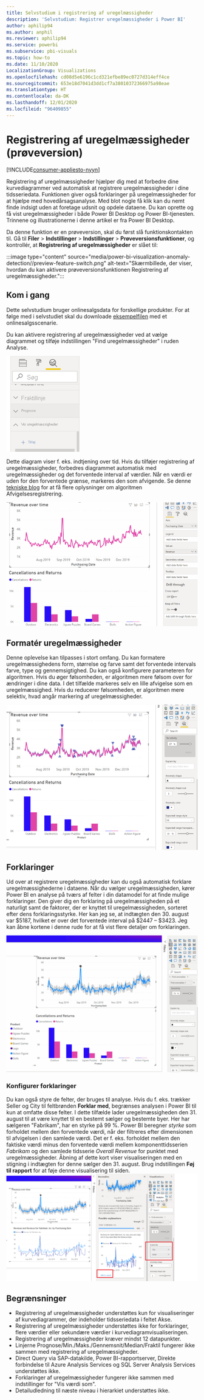 ```yaml
---
title: Selvstudium i registrering af uregelmæssigheder
description: 'Selvstudium: Registrer uregelmæssigheder i Power BI'
author: aphilip94
ms.author: anphil
ms.reviewer: aphilip94
ms.service: powerbi
ms.subservice: pbi-visuals
ms.topic: how-to
ms.date: 11/10/2020
LocalizationGroup: Visualizations
ms.openlocfilehash: cd08d5e6196c1cd321efbe89ec0727d314eff4ce
ms.sourcegitcommit: 653e18d7041d3dd1cf7a38010372366975a98eae
ms.translationtype: HT
ms.contentlocale: da-DK
ms.lasthandoff: 12/01/2020
ms.locfileid: "96409855"
---
```

# <a name="anomaly-detection-preview"></a>Registrering af uregelmæssigheder (prøveversion)

[!INCLUDE[consumer-appliesto-nyyn](../includes/consumer-appliesto-nyyn.md)]    

Registrering af uregelmæssigheder hjælper dig med at forbedre dine kurvediagrammer ved automatisk at registrere uregelmæssigheder i dine tidsseriedata. Funktionen giver også forklaringer på uregelmæssigheder for at hjælpe med hovedårsagsanalyse.  Med blot nogle få klik kan du nemt finde indsigt uden at foretage udsnit og opdele dataene. Du kan oprette og få vist uregelmæssigheder i både Power BI Desktop og Power BI-tjenesten. Trinnene og illustrationerne i denne artikel er fra Power BI Desktop.

Da denne funktion er en prøveversion, skal du først slå funktionskontakten til. Gå til **Filer** > **Indstillinger** > **Indstillinger** > **Prøveversionsfunktioner**, og kontrollér, at **Registrering af uregelmæssigheder** er slået til:

:::image type="content" source="media/power-bi-visualization-anomaly-detection//preview-feature-switch.png" alt-text="Skærmbillede, der viser, hvordan du kan aktivere prøveversionsfunktionen Registrering af uregelmæssigheder.":::
 
## <a name="get-started"></a>Kom i gang
Dette selvstudium bruger onlinesalgsdata for forskellige produkter. For at følge med i selvstudiet skal du downloade [eksempelfilen](https://github.com/microsoft/powerbi-desktop-samples/blob/master/Monthly%20Desktop%20Blog%20Samples/2020/2020SU09%20Blog%20Demo%20-%20September.pbix) med et onlinesalgsscenarie.

Du kan aktivere registrering af uregelmæssigheder ved at vælge diagrammet og tilføje indstillingen "Find uregelmæssigheder" i ruden Analyse. 

 ![Skærmbillede, der viser indgangspunktet for registrering af uregelmæssigheder](media/power-bi-visualization-anomaly-detection/entry-point.png)

 Dette diagram viser f. eks. indtjening over tid. Hvis du tilføjer registrering af uregelmæssigheder, forbedres diagrammet automatisk med uregelmæssigheder og det forventede interval af værdier. Når en værdi er uden for den forventede grænse, markeres den som afvigende. Se denne [tekniske blog](https://techcommunity.microsoft.com/t5/ai-customer-engineering-team/overview-of-sr-cnn-algorithm-in-azure-anomaly-detector/ba-p/982798) for at få flere oplysninger om algoritmen Afvigelsesregistrering.

 ![Skærmbillede, der viser, hvordan du tilføjer uregelmæssigheder](media/power-bi-visualization-anomaly-detection/add-anomalies.gif)
 
## <a name="format-anomalies"></a>Formatér uregelmæssigheder

Denne oplevelse kan tilpasses i stort omfang. Du kan formatere uregelmæssighedens form, størrelse og farve samt det forventede intervals farve, type og gennemsigtighed. Du kan også konfigurere parameteren for algoritmen.  Hvis du øger følsomheden, er algoritmen mere følsom over for ændringer i dine data. I det tilfælde markeres selv en lille afvigelse som en uregelmæssighed. Hvis du reducerer følsomheden, er algoritmen mere selektiv, hvad angår markering af uregelmæssigheder.

 ![Skærmbillede, der viser, hvordan du formaterer uregelmæssigheder](media/power-bi-visualization-anomaly-detection/format-anomalies.png)
 
## <a name="explanations"></a>Forklaringer
Ud over at registrere uregelmæssigheder kan du også automatisk forklare uregelmæssighederne i dataene. Når du vælger uregelmæssigheden, kører Power BI en analyse på tværs af felter i din datamodel for at finde mulige forklaringer. Den giver dig en forklaring på uregelmæssigheden på et naturligt samt de faktorer, der er knyttet til uregelmæssigheden, sorteret efter dens forklaringsstyrke. Her kan jeg se, at indtægten den 30. august var $5187, hvilket er over det forventede interval på $2447 – $3423. Jeg kan åbne kortene i denne rude for at få vist flere detaljer om forklaringen.

![Skærmbillede, der viser, hvordan du kan få vist forklaringer](media/power-bi-visualization-anomaly-detection/view-explanations.gif)
 
### <a name="configure-explanations"></a>Konfigurer forklaringer
Du kan også styre de felter, der bruges til analyse. Hvis du f. eks. trækker Seller og City til feltbrønden **Forklar med**, begrænses analysen i Power BI til kun at omfatte disse felter. I dette tilfælde lader uregelmæssigheden den 31. august til at være knyttet til en bestemt sælger og bestemte byer. Her har sælgeren "Fabrikam", har en styrke på 99 %. Power BI beregner *styrke* som forholdet mellem den forventede værdi, når der filtreres efter dimensionen til afvigelsen i den samlede værdi. Det er f. eks. forholdet mellem den faktiske værdi minus den forventede værdi mellem komponenttidsserien *Fabrikam* og den samlede tidsserie *Overall Revenue* for punktet med uregelmæssigheder. Åbning af dette kort viser visualiseringen med en stigning i indtægten for denne sælger den 31. august. Brug indstillingen **Føj til rapport** for at føje denne visualisering til siden.
![Skærmbillede, der viser, hvordan du kan få vist forklaringer](media/power-bi-visualization-anomaly-detection/configure-explanations.png)

## <a name="limitations"></a>Begrænsninger
- Registrering af uregelmæssigheder understøttes kun for visualiseringer af kurvediagrammer, der indeholder tidsseriedata i feltet Akse.
- Registrering af uregelmæssigheder understøttes ikke for forklaringer, flere værdier eller sekundære værdier i kurvediagramvisualiseringen.
- Registrering af uregelmæssigheder kræver mindst 12 datapunkter.
- Linjerne Prognose/Min./Maks./Gennemsnit/Median/Fraktil fungerer ikke sammen med registrering af uregelmæssigheder.
- Direct Query via SAP-datakilde, Power BI-rapportserver, Direkte forbindelse til Azure Analysis Services og SQL Server Analysis Services understøttes ikke.
- Forklaringer af uregelmæssigheder fungerer ikke sammen med indstillinger for "Vis værdi som".
- Detailudledning til næste niveau i hierarkiet understøttes ikke.
